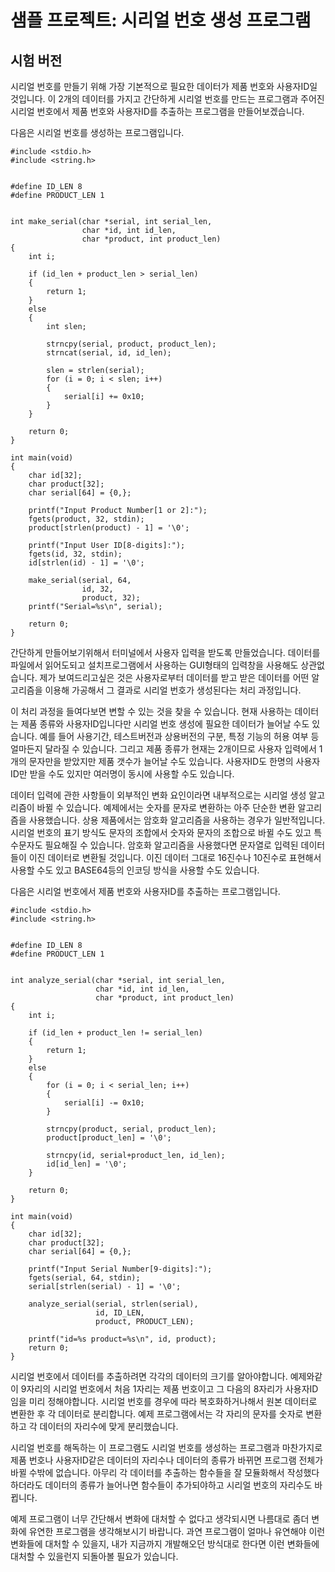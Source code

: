 # 샘플 프로젝트: 시리얼 번호 생성 프로그램

## 시험 버전

시리얼 번호를 만들기 위해 가장 기본적으로 필요한 데이터가 제품 번호와 사용자ID일 것입니다. 이 2개의 데이터를 가지고 간단하게 시리얼 번호를 만드는 프로그램과 주어진 시리얼 번호에서 제품 번호와 사용자ID를 추출하는 프로그램을 만들어보겠습니다.

다음은 시리얼 번호를 생성하는 프로그램입니다.

```
#include <stdio.h>
#include <string.h>


#define ID_LEN 8
#define PRODUCT_LEN 1


int make_serial(char *serial, int serial_len,
                char *id, int id_len,
                char *product, int product_len)
{
    int i;
    
    if (id_len + product_len > serial_len)
    {
        return 1;
    }
    else
    {
        int slen;
        
        strncpy(serial, product, product_len);
        strncat(serial, id, id_len);

        slen = strlen(serial);
        for (i = 0; i < slen; i++)
        {
            serial[i] += 0x10;
        }
    }

    return 0;
}

int main(void)
{
    char id[32];
    char product[32];
    char serial[64] = {0,};
    
    printf("Input Product Number[1 or 2]:");
    fgets(product, 32, stdin);
    product[strlen(product) - 1] = '\0';

    printf("Input User ID[8-digits]:");
    fgets(id, 32, stdin);
    id[strlen(id) - 1] = '\0';

    make_serial(serial, 64,
                id, 32,
                product, 32);
    printf("Serial=%s\n", serial);
    
    return 0;
}
```



간단하게 만들어보기위해서 터미널에서 사용자 입력을 받도록 만들었습니다. 데이터를 파일에서 읽어도되고 설치프로그램에서 사용하는 GUI형태의 입력창을 사용해도 상관없습니다. 제가 보여드리고싶은 것은 사용자로부터 데이터를 받고 받은 데이터를 어떤 알고리즘을 이용해 가공해서 그 결과로 시리얼 번호가 생성된다는 처리 과정입니다.

이 처리 과정을 들여다보면 변할 수 있는 것을 찾을 수 있습니다. 현재 사용하는 데이터는 제품 종류와 사용자ID입니다만 시리얼 번호 생성에 필요한 데이터가 늘어날 수도 있습니다. 예를 들어 사용기간, 테스트버전과 상용버전의 구분, 특정 기능의 허용 여부 등 얼마든지 달라질 수 있습니다. 그리고 제품 종류가 현재는 2개이므로 사용자 입력에서 1개의 문자만을 받았지만 제품 갯수가 늘어날 수도 있습니다. 사용자ID도 한명의 사용자ID만 받을 수도 있지만 여러명이 동시에 사용할 수도 있습니다.

데이터 입력에 관한 사항들이 외부적인 변화 요인이라면 내부적으로는 시리얼 생성 알고리즘이 바뀔 수 있습니다. 예제에서는 숫자를 문자로 변환하는 아주 단순한 변환 알고리즘을 사용했습니다. 상용 제품에서는 암호화 알고리즘을 사용하는 경우가 일반적입니다. 시리얼 번호의 표기 방식도 문자의 조합에서 숫자와 문자의 조합으로 바뀔 수도 있고 특수문자도 필요해질 수 있습니다. 암호화 알고리즘을 사용했다면 문자열로 입력된 데이터들이 이진 데이터로 변환될 것입니다. 이진 데이터 그대로 16진수나 10진수로 표현해서 사용할 수도 있고 BASE64등의 인코딩 방식을 사용할 수도 있습니다.

다음은 시리얼 번호에서 제품 번호와 사용자ID를 추출하는 프로그램입니다.

```
#include <stdio.h>
#include <string.h>


#define ID_LEN 8
#define PRODUCT_LEN 1


int analyze_serial(char *serial, int serial_len,
                   char *id, int id_len,
                   char *product, int product_len)
{
    int i;

    if (id_len + product_len != serial_len)
    {
        return 1;
    }
    else
    {
        for (i = 0; i < serial_len; i++)
        {
            serial[i] -= 0x10;
        }

        strncpy(product, serial, product_len);
        product[product_len] = '\0';
        
        strncpy(id, serial+product_len, id_len);
        id[id_len] = '\0';
    }

    return 0;
}

int main(void)
{
    char id[32];
    char product[32];
    char serial[64] = {0,};

    printf("Input Serial Number[9-digits]:");
    fgets(serial, 64, stdin);
    serial[strlen(serial) - 1] = '\0';
    
    analyze_serial(serial, strlen(serial),
                   id, ID_LEN,
                   product, PRODUCT_LEN);
    
    printf("id=%s product=%s\n", id, product);
    return 0;
}

```


시리얼 번호에서 데이터를 추출하려면 각각의 데이터의 크기를 알아야합니다. 예제와같이 9자리의 시리얼 번호에서 처음 1자리는 제품 번호이고 그 다음의 8자리가 사용자ID임을 미리 정해야합니다. 시리얼 번호를 경우에 따라 복호화하거나해서 원본 데이터로 변환한 후 각 데이터로 분리합니다. 예제 프로그램에서는 각 자리의 문자를 숫자로 변환하고 각 데이터의 자리수에 맞게 분리했습니다.

시리얼 번호를 해독하는 이 프로그램도 시리얼 번호를 생성하는 프로그램과 마찬가지로 제품 번호나 사용자ID같은 데이터의 자리수나 데이터의 종류가 바뀌면 프로그램 전체가 바뀔 수밖에 없습니다. 아무리 각 데이터를 추출하는 함수들을 잘 모듈화해서 작성했다 하더라도 데이터의 종류가 늘어나면 함수들이 추가되야하고 시리얼 번호의 자리수도 바뀝니다.

예제 프로그램이 너무 간단해서 변화에 대처할 수 없다고 생각되시면 나름대로 좀더 변화에 유연한 프로그램을 생각해보시기 바랍니다. 과연 프로그램이 얼마나 유연해야 이런 변화들에 대처할 수 있을지, 내가 지금까지 개발해오던 방식대로 한다면 이런 변화들에 대처할 수 있을런지 되돌아볼 필요가 있습니다. 

